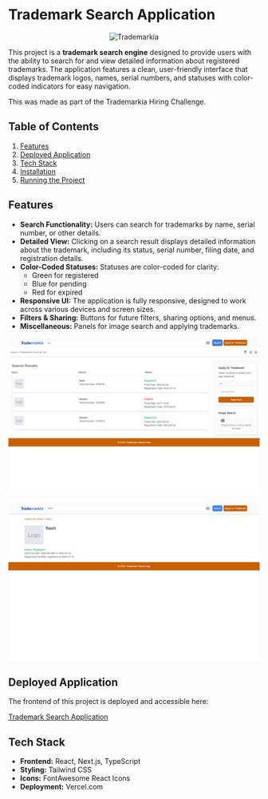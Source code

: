 # Trademark Search Application

<p align="center">
  <img src="https://github.com/rishn/21BPS1394_Frontend/blob/master/public/logo.ico?raw=true" alt="Trademarkia" />
</p>

This project is a **trademark search engine** designed to provide users with the ability to search for and view detailed information about registered trademarks. The application features a clean, user-friendly interface that displays trademark logos, names, serial numbers, and statuses with color-coded indicators for easy navigation.

This was made as part of the Trademarkia Hiring Challenge.

## Table of Contents

1. [Features](#features)
2. [Deployed Application](#deployed-application)
3. [Tech Stack](#tech-stack)
4. [Installation](#installation)
5. [Running the Project](#running-the-project)

## Features

- **Search Functionality:** Users can search for trademarks by name, serial number, or other details.
- **Detailed View:** Clicking on a search result displays detailed information about the trademark, including its status, serial number, filing date, and registration details.
- **Color-Coded Statuses:** Statuses are color-coded for clarity: 
  - Green for registered
  - Blue for pending
  - Red for expired
- **Responsive UI:** The application is fully responsive, designed to work across various devices and screen sizes.
- **Filters & Sharing:** Buttons for future filters, sharing options, and menus.
- **Miscellaneous:** Panels for image search and applying trademarks.

<p align="center">
  <img src="https://github.com/rishn/21BPS1394_Frontend/blob/master/public/search_list.png?raw=true" alt="Trademarkia" />
</p>

<p align="center">
  <img src="https://github.com/rishn/21BPS1394_Frontend/blob/master/public/selected_trademark.png?raw=true" alt="Trademarkia" />
</p>

## Deployed Application

The frontend of this project is deployed and accessible here:

[Trademark Search Application](https://21-bps-1394-frontend.vercel.app)

## Tech Stack

- **Frontend:** React, Next.js, TypeScript
- **Styling:** Tailwind CSS
- **Icons:** FontAwesome React Icons
- **Deployment:** Vercel.com
